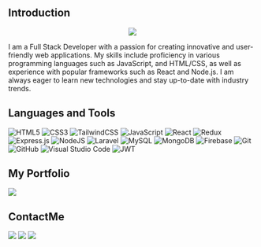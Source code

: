 <!-- ![Alt Text](./gif/Coding....gif) -->

## Introduction

<p align="center">
<p align="center">
<img src="https://readme-typing-svg.demolab.com/?font=&pause=1000&color=F7F7F7&random=false&width=435&lines=Hi!+My+name+is+Anass+Zarioh+%F0%9F%91%8B;I%27m+a+Full+Stack+Developer+%F0%9F%92%BB" /></a>
</p>
</p>
I am a Full Stack Developer with a passion for creating innovative and user-friendly web applications. My skills include proficiency in various programming languages such as JavaScript, and HTML/CSS, as well as experience with popular frameworks such as React and Node.js. I am always eager to learn new technologies and stay up-to-date with industry trends.




## Languages and Tools

![HTML5](https://img.shields.io/badge/html5-%23E34F26.svg?style=for-the-badge&logo=html5&logoColor=white)
![CSS3](https://img.shields.io/badge/css3-%231572B6.svg?style=for-the-badge&logo=css3&logoColor=white)
![TailwindCSS](https://img.shields.io/badge/tailwindcss-%2338B2AC.svg?style=for-the-badge&logo=tailwind-css&logoColor=white)
![JavaScript](https://img.shields.io/badge/javascript-%23323330.svg?style=for-the-badge&logo=javascript&logoColor=%23F7DF1E)
![React](https://img.shields.io/badge/react-%2320232a.svg?style=for-the-badge&logo=react&logoColor=%2361DAFB)
![Redux](https://img.shields.io/badge/redux-%23593d88.svg?style=for-the-badge&logo=redux&logoColor=white)
![Express.js](https://img.shields.io/badge/express.js-%23404d59.svg?style=for-the-badge&logo=express&logoColor=%2361DAFB)
![NodeJS](https://img.shields.io/badge/node.js-6DA55F?style=for-the-badge&logo=node.js&logoColor=white)
![Laravel](https://img.shields.io/badge/laravel-EF4131?style=for-the-badge&logo=laravel&logoColor=white)
![MySQL](https://img.shields.io/badge/mysql-%2300f.svg?style=for-the-badge&logo=mysql&logoColor=white)
![MongoDB](https://img.shields.io/badge/MongoDB-%234ea94b.svg?style=for-the-badge&logo=mongodb&logoColor=white)
![Firebase](https://img.shields.io/badge/firebase-%23F1FF20.svg?style=for-the-badge&logo=firebase&logoColor=black)
![Git](https://img.shields.io/badge/git-%23F05033.svg?style=for-the-badge&logo=git&logoColor=white)
![GitHub](https://img.shields.io/badge/github-%23121011.svg?style=for-the-badge&logo=github&logoColor=white)
![Visual Studio Code](https://img.shields.io/badge/Visual%20Studio%20Code-0078d7.svg?style=for-the-badge&logo=visual-studio-code&logoColor=white)
![JWT](https://img.shields.io/badge/JWT-black?style=for-the-badge&logo=JSON%20web%20tokens)




## My Portfolio

[<img src="https://img.shields.io/badge/Portfolio-%23000000.svg?style=for-the-badge&logo=dependabot"/>](https://anasszarioh.onrender.com/)




## ContactMe

[<img src="https://img.shields.io/badge/LinkedIn-blue?style=for-the-badge&logo=linkedin&logoColor=white"/>](https://www.linkedin.com/in/raul-jimenez-778b2a196/)
[<img src="https://img.shields.io/badge/github-brown?style=for-the-badge&logo=github&logoColor=white"/>](https://github.com/Anass-Zar)
[<img src="https://img.shields.io/badge/Gmail-red?style=for-the-badge&logo=gmail&logoColor=white"/>](mailto:anasszarioh10@gmail.com)


